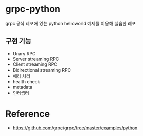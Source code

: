 # grpc-python
grpc 공식 레포에 있는 python helloworld 예제를 이용해 실습한 레포

## 구현 기능
- Unary RPC
- Server streaming RPC
- Client streaming RPC
- Bidirectional streaming RPC
- 에러 처리
- health check
- metadata
- 인터셉터

# Reference
- https://github.com/grpc/grpc/tree/master/examples/python
